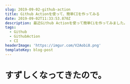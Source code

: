 ```yaml
---
slug: 2019-09-02-github-action
title: Github Actionを使って、簡単CIを作ってみる
date: 2019-09-02T11:33:53.870Z
description: 最近Github Actionを使って簡単Ciを作ってみました。
tags:
  - Github
  - GithubAction
  - CI
headerImage: 'https://imgur.com/V2Aobi8.png'
templateKey: blog-post
---
```

# すずしくなってきたので。
